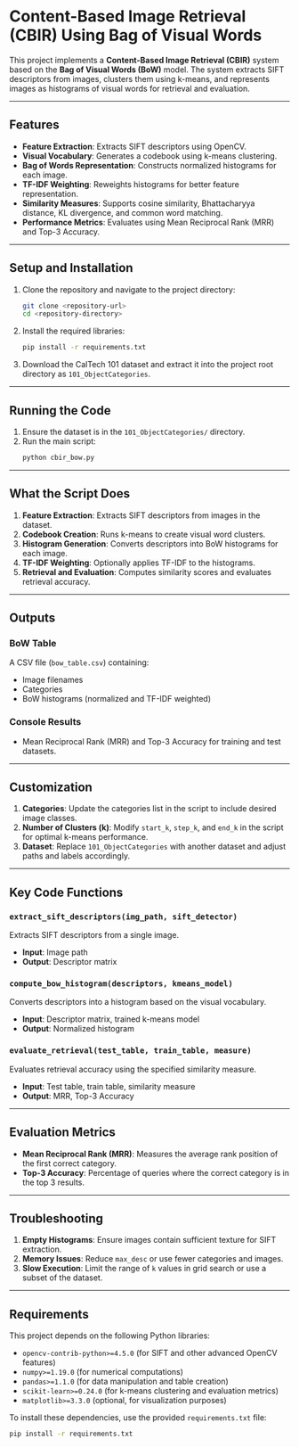 # Content-Based Image Retrieval (CBIR) Using Bag of Visual Words

This project implements a **Content-Based Image Retrieval (CBIR)** system based on the **Bag of Visual Words (BoW)** model. The system extracts SIFT descriptors from images, clusters them using k-means, and represents images as histograms of visual words for retrieval and evaluation.

---

## Features

- **Feature Extraction**: Extracts SIFT descriptors using OpenCV.
- **Visual Vocabulary**: Generates a codebook using k-means clustering.
- **Bag of Words Representation**: Constructs normalized histograms for each image.
- **TF-IDF Weighting**: Reweights histograms for better feature representation.
- **Similarity Measures**: Supports cosine similarity, Bhattacharyya distance, KL divergence, and common word matching.
- **Performance Metrics**: Evaluates using Mean Reciprocal Rank (MRR) and Top-3 Accuracy.

---

## Setup and Installation

1. Clone the repository and navigate to the project directory:
   ```bash
   git clone <repository-url>
   cd <repository-directory>
   ```

2. Install the required libraries:
   ```bash
   pip install -r requirements.txt
   ```

3. Download the CalTech 101 dataset and extract it into the project root directory as `101_ObjectCategories`.

---

## Running the Code

1. Ensure the dataset is in the `101_ObjectCategories/` directory.
2. Run the main script:
   ```bash
   python cbir_bow.py
   ```

---

## What the Script Does

1. **Feature Extraction**: Extracts SIFT descriptors from images in the dataset.
2. **Codebook Creation**: Runs k-means to create visual word clusters.
3. **Histogram Generation**: Converts descriptors into BoW histograms for each image.
4. **TF-IDF Weighting**: Optionally applies TF-IDF to the histograms.
5. **Retrieval and Evaluation**: Computes similarity scores and evaluates retrieval accuracy.

---

## Outputs

### BoW Table
A CSV file (`bow_table.csv`) containing:
- Image filenames
- Categories
- BoW histograms (normalized and TF-IDF weighted)

### Console Results
- Mean Reciprocal Rank (MRR) and Top-3 Accuracy for training and test datasets.

---

## Customization

1. **Categories**: Update the categories list in the script to include desired image classes.
2. **Number of Clusters (k)**: Modify `start_k`, `step_k`, and `end_k` in the script for optimal k-means performance.
3. **Dataset**: Replace `101_ObjectCategories` with another dataset and adjust paths and labels accordingly.

---

## Key Code Functions

### `extract_sift_descriptors(img_path, sift_detector)`
Extracts SIFT descriptors from a single image.
- **Input**: Image path
- **Output**: Descriptor matrix

### `compute_bow_histogram(descriptors, kmeans_model)`
Converts descriptors into a histogram based on the visual vocabulary.
- **Input**: Descriptor matrix, trained k-means model
- **Output**: Normalized histogram

### `evaluate_retrieval(test_table, train_table, measure)`
Evaluates retrieval accuracy using the specified similarity measure.
- **Input**: Test table, train table, similarity measure
- **Output**: MRR, Top-3 Accuracy

---

## Evaluation Metrics

- **Mean Reciprocal Rank (MRR)**: Measures the average rank position of the first correct category.
- **Top-3 Accuracy**: Percentage of queries where the correct category is in the top 3 results.

---

## Troubleshooting

1. **Empty Histograms**: Ensure images contain sufficient texture for SIFT extraction.
2. **Memory Issues**: Reduce `max_desc` or use fewer categories and images.
3. **Slow Execution**: Limit the range of `k` values in grid search or use a subset of the dataset.

---

## Requirements

This project depends on the following Python libraries:
- `opencv-contrib-python>=4.5.0` (for SIFT and other advanced OpenCV features)
- `numpy>=1.19.0` (for numerical computations)
- `pandas>=1.1.0` (for data manipulation and table creation)
- `scikit-learn>=0.24.0` (for k-means clustering and evaluation metrics)
- `matplotlib>=3.3.0` (optional, for visualization purposes)

To install these dependencies, use the provided `requirements.txt` file:
```bash
pip install -r requirements.txt
```
